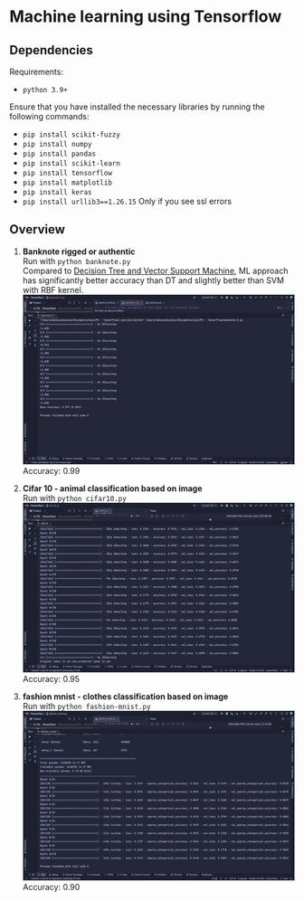 # Machine learning using Tensorflow
## Dependencies
Requirements:
- `python 3.9+`

Ensure that you have installed the necessary libraries by running the following commands:
- `pip install scikit-fuzzy`
- `pip install numpy`
- `pip install pandas`
- `pip install scikit-learn`
- `pip install tensorflow`
- `pip install matplotlib`
- `pip install keras`
- `pip install urllib3==1.26.15` Only if you see ssl errors

## Overview
1. **Banknote rigged or authentic** \
   Run with `python banknote.py` \
   Compared to [Decision Tree and Vector Support Machine](../P4%20-%20DT%20&%20SVM/readme.md), ML approach has significantly better accuracy than DT and slightly better than SVM with RBF kernel. \
   ![](../screenshots/p5-0.png)
   Accuracy: 0.99

2. **Cifar 10 - animal classification based on image** \
   Run with `python cifar10.py` \
   ![](../screenshots/p5-1.png)
   Accuracy: 0.95

3. **fashion mnist - clothes classification based on image** \
   Run with `python fashion-mnist.py` \
   ![](../screenshots/p5-2.png) \
   Accuracy: 0.90
